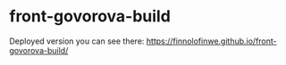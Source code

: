 # front-govorova-build

Deployed version you can see there: https://finnolofinwe.github.io/front-govorova-build/
